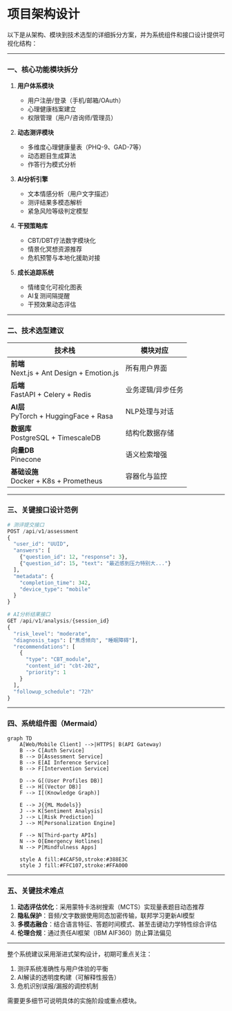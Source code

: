 # 项目架构设计

以下是从架构、模块到技术选型的详细拆分方案，并为系统组件和接口设计提供可视化结构：

---

### 一、核心功能模块拆分
1. **用户体系模块**
   - 用户注册/登录（手机/邮箱/OAuth）
   - 心理健康档案建立
   - 权限管理（用户/咨询师/管理员）

2. **动态测评模块**
   - 多维度心理健康量表（PHQ-9、GAD-7等）
   - 动态题目生成算法
   - 作答行为模式分析

3. **AI分析引擎**
   - 文本情感分析（用户文字描述）
   - 测评结果多模态解析
   - 紧急风险等级判定模型

4. **干预策略库**
   - CBT/DBT疗法数字模块化
   - 情景化冥想资源推荐
   - 危机预警与本地化援助对接

5. **成长追踪系统**
   - 情绪变化可视化图表
   - AI复测间隔提醒
   - 干预效果动态评估

---

### 二、技术选型建议
**技术栈** | **模块对应**
---|---
**前端**<br>Next.js + Ant Design + Emotion.js | 所有用户界面
**后端**<br>FastAPI + Celery + Redis | 业务逻辑/异步任务
**AI层**<br>PyTorch + HuggingFace + Rasa | NLP处理与对话
**数据库**<br>PostgreSQL + TimescaleDB | 结构化数据存储
**向量DB**<br>Pinecone | 语义检索增强
**基础设施**<br>Docker + K8s + Prometheus | 容器化与监控

---

### 三、关键接口设计范例
```python
# 测评提交接口
POST /api/v1/assessment
{
  "user_id": "UUID",
  "answers": [
    {"question_id": 12, "response": 3},
    {"question_id": 15, "text": "最近感到压力特别大..."}
  ],
  "metadata": {
    "completion_time": 342,
    "device_type": "mobile"
  }
}

# AI分析结果接口
GET /api/v1/analysis/{session_id}
{
  "risk_level": "moderate",
  "diagnosis_tags": ["焦虑倾向", "睡眠障碍"],
  "recommendations": [
    {
      "type": "CBT_module",
      "content_id": "cbt-202",
      "priority": 1
    }
  ],
  "followup_schedule": "72h"
}
```

---

### 四、系统组件图（Mermaid）
```mermaid
graph TD
    A[Web/Mobile Client] -->|HTTPS| B(API Gateway)
    B --> C[Auth Service]
    B --> D[Assessment Service]
    B --> E[AI Inference Service]
    B --> F[Intervention Service]
    
    D --> G[(User Profiles DB)]
    E --> H[(Vector DB)]
    F --> I[(Knowledge Graph)]
    
    E --> J{{ML Models}}
    J --> K[Sentiment Analysis]
    J --> L[Risk Prediction]
    J --> M[Personalization Engine]
    
    F --> N[Third-party APIs]
    N --> O[Emergency Hotlines]
    N --> P[Mindfulness Apps]
    
    style A fill:#4CAF50,stroke:#388E3C
    style J fill:#FFC107,stroke:#FFA000
```

---

### 五、关键技术难点
1. **动态评估优化**：采用蒙特卡洛树搜索（MCTS）实现量表题目动态推荐
2. **隐私保护**：音频/文字数据使用同态加密传输，联邦学习更新AI模型
3. **多模态融合**：结合语言特征、答题时间模式、甚至击键动力学特性综合评估
4. **伦理合规**：通过责任AI框架（IBM AIF360）防止算法偏见

---

整个系统建议采用渐进式架构设计，初期可重点关注：
1. 测评系统准确性与用户体验的平衡
2. AI解读的透明度构建（可解释性报告）
3. 危机识别误报/漏报的调控机制

需要更多细节可说明具体的实施阶段或重点模块。